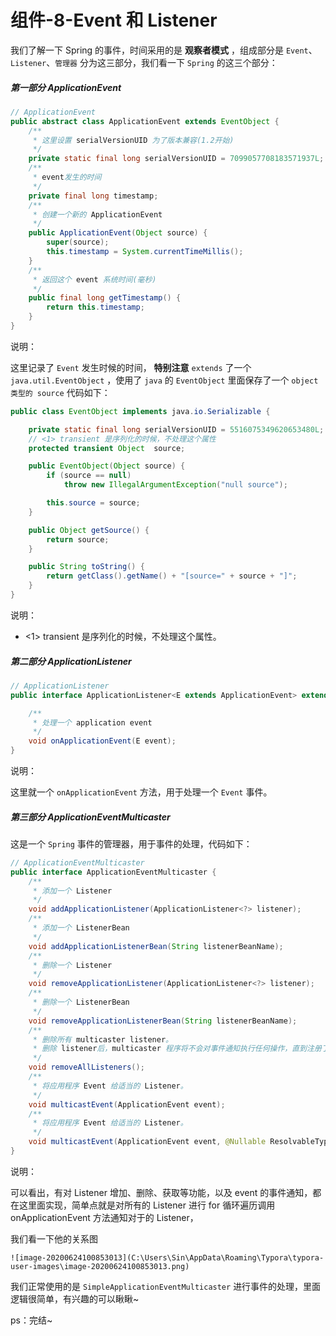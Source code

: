 # 组件-8-Event 和 Listener

我们了解一下 Spring 的事件，时间采用的是 **观察者模式** ，组成部分是 `Event`、`Listener`、`管理器` 分为这三部分，我们看一下 `Spring` 的这三个部分：

##### 第一部分 ApplicationEvent

```java
// ApplicationEvent
public abstract class ApplicationEvent extends EventObject {
	/**
	 * 这里设置 serialVersionUID 为了版本兼容(1.2开始)
	 */
	private static final long serialVersionUID = 7099057708183571937L;
	/**
	 * event发生的时间
	 */
	private final long timestamp;
	/**
	 * 创建一个新的 ApplicationEvent
	 */
	public ApplicationEvent(Object source) {
		super(source);
		this.timestamp = System.currentTimeMillis();
	}
	/**
	 * 返回这个 event 系统时间(毫秒)
	 */
	public final long getTimestamp() {
		return this.timestamp;
	}
}
```

说明：

这里记录了 `Event` 发生时候的时间， **特别注意** `extends` 了一个 `java.util.EventObject` ，使用了 `java` 的 `EventObject` 里面保存了一个 `object 类型的 source` 代码如下：

```java
public class EventObject implements java.io.Serializable {

    private static final long serialVersionUID = 5516075349620653480L;
	// <1> transient 是序列化的时候，不处理这个属性
    protected transient Object  source;

    public EventObject(Object source) {
        if (source == null)
            throw new IllegalArgumentException("null source");

        this.source = source;
    }

    public Object getSource() {
        return source;
    }

    public String toString() {
        return getClass().getName() + "[source=" + source + "]";
    }
}
```

说明：

- <1> transient 是序列化的时候，不处理这个属性。

##### 第二部分 ApplicationListener

```java
// ApplicationListener
public interface ApplicationListener<E extends ApplicationEvent> extends EventListener {

	/**
	 * 处理一个 application event
	 */
	void onApplicationEvent(E event);
}
```

说明：

这里就一个 `onApplicationEvent` 方法，用于处理一个 `Event` 事件。

##### 第三部分 ApplicationEventMulticaster

这是一个 `Spring` 事件的管理器，用于事件的处理，代码如下：

```java
// ApplicationEventMulticaster
public interface ApplicationEventMulticaster {
	/**
	 * 添加一个 Listener
	 */
	void addApplicationListener(ApplicationListener<?> listener);
	/**
	 * 添加一个 ListenerBean
	 */
	void addApplicationListenerBean(String listenerBeanName);
	/**
	 * 删除一个 Listener
	 */
	void removeApplicationListener(ApplicationListener<?> listener);
	/**
	 * 删除一个 ListenerBean
	 */
	void removeApplicationListenerBean(String listenerBeanName);
	/**
	 * 删除所有 multicaster listener。
	 * 删除 listener后，multicaster 程序将不会对事件通知执行任何操作，直到注册了新的侦听器为止。
	 */
	void removeAllListeners();
	/**
	 * 将应用程序 Event 给适当的 Listener。
	 */
	void multicastEvent(ApplicationEvent event);
	/**
	 * 将应用程序 Event 给适当的 Listener。
	 */
	void multicastEvent(ApplicationEvent event, @Nullable ResolvableType eventType);
}
```

说明：

可以看出，有对 Listener 增加、删除、获取等功能，以及 event 的事件通知，都在这里面实现，简单点就是对所有的 Listener 进行 for 循环遍历调用 onApplicationEvent 方法通知对于的 Listener，

我们看一下他的关系图

`![image-20200624100853013](C:\Users\Sin\AppData\Roaming\Typora\typora-user-images\image-20200624100853013.png)`

我们正常使用的是 `SimpleApplicationEventMulticaster` 进行事件的处理，里面逻辑很简单，有兴趣的可以瞅瞅~

ps：完结~
